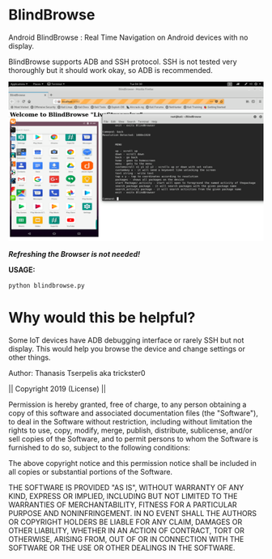 # BlindBrowse
Android BlindBrowse : Real Time Navigation on Android devices with no display.


BlindBrowse supports ADB and SSH protocol. SSH is not tested very thoroughly but it should work okay, so ADB is recommended.


<IMG SRC="https://raw.githubusercontent.com/trickster0/BlindBrowse/master/example.png"/>

***Refreshing the Browser is not needed!***


<strong>USAGE:</strong>
<p>
<pre><code>python blindbrowse.py
</code></pre>

# Why would this be helpful?
Some IoT devices have ADB debugging interface or rarely SSH but not display.
This would help you browse the device and change settings or other things.


Author: Thanasis Tserpelis aka trickster0

|| Copyright 2019 (License) ||

Permission is hereby granted, free of charge, to any person obtaining a copy of this software and associated documentation files (the "Software"), to deal in the Software without restriction, including without limitation the rights to use, copy, modify, merge, publish, distribute, sublicense, and/or sell copies of the Software, and to permit persons to whom the Software is furnished to do so, subject to the following conditions:

The above copyright notice and this permission notice shall be included in all copies or substantial portions of the Software.

THE SOFTWARE IS PROVIDED "AS IS", WITHOUT WARRANTY OF ANY KIND, EXPRESS OR IMPLIED, INCLUDING BUT NOT LIMITED TO THE WARRANTIES OF MERCHANTABILITY, FITNESS FOR A PARTICULAR PURPOSE AND NONINFRINGEMENT. IN NO EVENT SHALL THE AUTHORS OR COPYRIGHT HOLDERS BE LIABLE FOR ANY CLAIM, DAMAGES OR OTHER LIABILITY, WHETHER IN AN ACTION OF CONTRACT, TORT OR OTHERWISE, ARISING FROM, OUT OF OR IN CONNECTION WITH THE SOFTWARE OR THE USE OR OTHER DEALINGS IN THE SOFTWARE.
